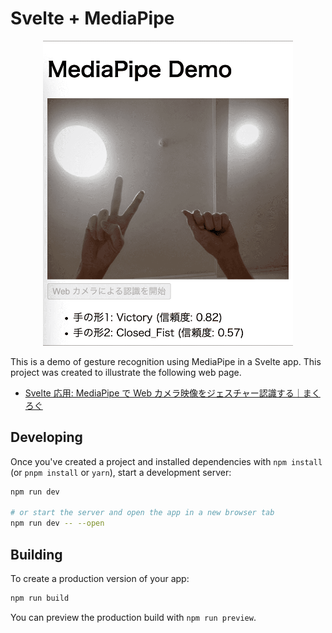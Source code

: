 # Svelte + MediaPipe

<div align="center">
  <img src="img-001.png" alt="screenshot" width="400">
</div>

This is a demo of gesture recognition using MediaPipe in a Svelte app.
This project was created to illustrate the following web page.

- [Svelte 応用: MediaPipe で Web カメラ映像をジェスチャー認識する｜まくろぐ](https://maku.blog/p/pqmxxqz/)

## Developing

Once you've created a project and installed dependencies with `npm install` (or `pnpm install` or `yarn`), start a development server:

```bash
npm run dev

# or start the server and open the app in a new browser tab
npm run dev -- --open
```

## Building

To create a production version of your app:

```bash
npm run build
```

You can preview the production build with `npm run preview`.
